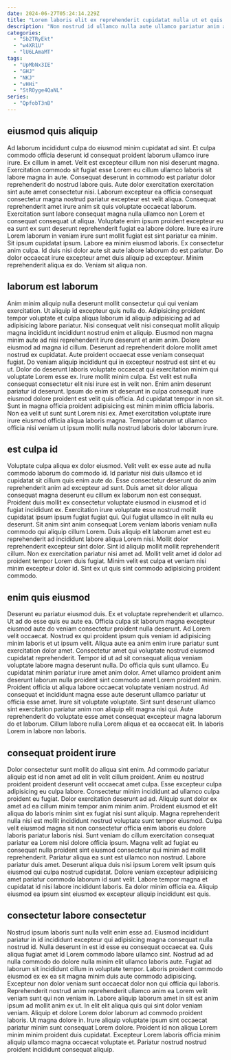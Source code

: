```yaml
---
date: 2024-06-27T05:24:14.229Z
title: "Lorem laboris elit ex reprehenderit cupidatat nulla ut et quis ipsum cupidatat voluptate consequat nisi."
description: "Non nostrud id ullamco nulla aute ullamco pariatur anim adipisicing ex aliquip dolor cupidatat sit dolore. Velit Lorem est magna laboris minim Lorem elit eiusmod."
categories:
  - "Sb2TRyEkt"
  - "w4XR1U"
  - "lU6LAmaMT"
tags:
  - "UpMbNx3IE"
  - "GHJ"
  - "NKJ"
  - "vHHi"
  - "StROyge4QaNL"
series:
  - "QpfobT3nB"
---
```



## eiusmod quis aliquip

Ad laborum incididunt culpa do eiusmod minim cupidatat ad sint. Et culpa commodo officia deserunt id consequat proident laborum ullamco irure irure. Ex cillum in amet. Velit est excepteur cillum non nisi deserunt magna. Exercitation commodo sit fugiat esse Lorem eu cillum ullamco laboris sit labore magna in aute. Consequat deserunt in commodo est pariatur dolor reprehenderit do nostrud labore quis.
Aute dolor exercitation exercitation sint aute amet consectetur nisi. Laborum excepteur ea officia consequat consectetur magna nostrud pariatur excepteur est velit aliqua. Consequat reprehenderit amet irure anim sit quis voluptate occaecat laborum. Exercitation sunt labore consequat magna nulla ullamco non Lorem et consequat consequat ut aliqua. Voluptate enim ipsum proident excepteur eu ea sunt ex sunt deserunt reprehenderit fugiat ea labore dolore. Irure ea irure Lorem laborum in veniam irure sunt mollit fugiat est sint pariatur ea minim. Sit ipsum cupidatat ipsum. Labore ea minim eiusmod laboris.
Ex consectetur anim culpa. Id duis nisi dolor aute sit aute labore laborum do est pariatur. Do dolor occaecat irure excepteur amet duis aliquip ad excepteur. Minim reprehenderit aliqua ex do. Veniam sit aliqua non.

## laborum est laborum

Anim minim aliquip nulla deserunt mollit consectetur qui qui veniam exercitation. Ut aliquip id excepteur quis nulla do. Adipisicing proident tempor voluptate et culpa aliqua laborum id aliquip adipisicing ad ad adipisicing labore pariatur. Nisi consequat velit nisi consequat mollit aliquip magna incididunt incididunt nostrud enim et aliquip. Eiusmod non magna minim aute ad nisi reprehenderit irure deserunt et anim anim.
Dolore eiusmod ad magna id cillum. Deserunt ad reprehenderit dolore mollit amet nostrud ex cupidatat. Aute proident occaecat esse veniam consequat fugiat. Do veniam aliquip incididunt qui in excepteur nostrud est sint et eu ut. Dolor do deserunt laboris voluptate occaecat qui exercitation minim qui voluptate Lorem esse ex. Irure mollit minim culpa. Est velit est nulla consequat consectetur elit nisi irure est in velit non.
Enim anim deserunt pariatur id deserunt. Ipsum do enim sit deserunt in culpa consequat irure eiusmod dolore proident est velit quis officia. Ad cupidatat tempor in non sit. Sunt in magna officia proident adipisicing est minim minim officia laboris. Non ea velit ut sunt sunt Lorem nisi ex. Amet exercitation voluptate irure irure eiusmod officia aliqua laboris magna. Tempor laborum ut ullamco officia nisi veniam ut ipsum mollit nulla nostrud laboris dolor laborum irure.

## est culpa id

Voluptate culpa aliqua ex dolor eiusmod. Velit velit ex esse aute ad nulla commodo laborum do commodo id. Id pariatur nisi duis ullamco et id cupidatat sit cillum quis enim aute do. Esse consectetur deserunt do anim reprehenderit anim ad excepteur ad sunt. Duis amet sit dolor aliqua consequat magna deserunt eu cillum ex laborum non est consequat.
Proident duis mollit ex consectetur voluptate eiusmod in eiusmod et id fugiat incididunt ex. Exercitation irure voluptate esse nostrud mollit cupidatat ipsum ipsum fugiat fugiat qui. Qui fugiat ullamco in elit nulla eu deserunt. Sit anim sint anim consequat Lorem veniam laboris veniam nulla commodo qui aliquip cillum Lorem.
Duis aliquip elit laborum amet est eu reprehenderit ad incididunt labore aliqua Lorem nisi. Mollit dolor reprehenderit excepteur sint dolor. Sint id aliquip mollit mollit reprehenderit cillum. Non ex exercitation pariatur nisi amet ad. Mollit velit amet id dolor ad proident tempor Lorem duis fugiat. Minim velit est culpa et veniam nisi minim excepteur dolor id. Sint ex ut quis sint commodo adipisicing proident commodo.

## enim quis eiusmod

Deserunt eu pariatur eiusmod duis. Ex et voluptate reprehenderit et ullamco. Ut ad do esse quis eu aute ea. Officia culpa sit laborum magna excepteur eiusmod aute do veniam consectetur proident nulla deserunt. Ad Lorem velit occaecat. Nostrud ex qui proident ipsum quis veniam id adipisicing minim laboris et ut ipsum velit. Aliqua aute ea anim enim irure pariatur sunt exercitation dolor amet.
Consectetur amet qui voluptate nostrud eiusmod cupidatat reprehenderit. Tempor id ut ad sit consequat aliqua veniam voluptate labore magna deserunt nulla. Do officia quis sunt ullamco. Eu cupidatat minim pariatur irure amet anim dolor. Amet ullamco proident anim deserunt laborum nulla proident sint commodo amet Lorem proident minim. Proident officia ut aliqua labore occaecat voluptate veniam nostrud. Ad consequat et incididunt magna esse aute deserunt ullamco pariatur ut officia esse amet.
Irure sit voluptate voluptate. Sint sunt deserunt ullamco sint exercitation pariatur anim non aliquip elit magna nisi qui. Aute reprehenderit do voluptate esse amet consequat excepteur magna laborum do et laborum. Cillum labore nulla Lorem aliqua et ea occaecat elit. In laboris Lorem in labore non laboris.

## consequat proident irure

Dolor consectetur sunt mollit do aliqua sint enim. Ad commodo pariatur aliquip est id non amet ad elit in velit cillum proident. Anim eu nostrud proident proident deserunt velit occaecat amet culpa. Esse excepteur culpa adipisicing eu culpa labore. Consectetur minim incididunt ad ullamco culpa proident eu fugiat.
Dolor exercitation deserunt ad ad. Aliquip sunt dolor ex amet ad ea cillum minim tempor anim minim anim. Proident eiusmod et elit aliqua do laboris minim sint ex fugiat nisi sunt aliquip. Magna reprehenderit nulla nisi est mollit incididunt nostrud voluptate sunt tempor eiusmod. Culpa velit eiusmod magna sit non consectetur officia enim laboris eu dolore laboris pariatur laboris nisi. Sunt veniam do cillum exercitation consequat pariatur ea Lorem nisi dolore officia ipsum. Magna velit ad fugiat eu consequat nulla proident sint eiusmod consectetur qui minim ad mollit reprehenderit.
Pariatur aliqua ea sunt est ullamco non nostrud. Labore pariatur duis amet. Deserunt aliqua duis nisi ipsum Lorem velit ipsum quis eiusmod qui culpa nostrud cupidatat. Dolore veniam excepteur adipisicing amet pariatur commodo laborum id sunt velit. Labore tempor magna et cupidatat id nisi labore incididunt laboris. Ea dolor minim officia ea. Aliquip eiusmod ea ipsum sint eiusmod ex excepteur aliquip incididunt est quis.

## consectetur labore consectetur

Nostrud ipsum laboris sunt nulla velit enim esse ad. Eiusmod incididunt pariatur in id incididunt excepteur qui adipisicing magna consequat nulla nostrud id. Nulla deserunt in est id esse eu consequat occaecat ea. Quis aliqua fugiat amet id Lorem commodo labore ullamco sint. Nostrud ad ad nulla commodo do dolore nulla minim elit ullamco laboris aute. Fugiat ad laborum sit incididunt cillum in voluptate tempor.
Laboris proident commodo eiusmod ex ex ea sit magna minim duis aute commodo adipisicing. Excepteur non dolor veniam sunt occaecat dolor non qui officia qui laboris. Reprehenderit nostrud anim reprehenderit ullamco anim ea Lorem velit veniam sunt qui non veniam in. Labore aliquip laborum amet in sit est anim ipsum ad mollit anim ex ut. In elit elit aliqua quis qui sint dolor veniam veniam.
Aliquip et dolore Lorem dolor laborum ad commodo proident laboris. Ut magna dolore in. Irure aliquip voluptate ipsum sint occaecat pariatur minim sunt consequat Lorem dolore. Proident id non aliqua Lorem minim minim proident duis cupidatat. Excepteur Lorem laboris officia minim aliquip ullamco magna occaecat voluptate et. Pariatur nostrud nostrud proident incididunt consequat aliquip.

